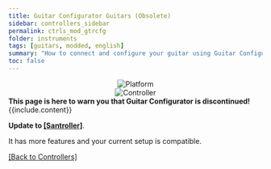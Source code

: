 ```yaml
---
title: Guitar Configurator Guitars (Obsolete)
sidebar: controllers_sidebar
permalink: ctrls_mod_gtrcfg
folder: instruments
tags: [guitars, modded, english]
summary: "How to connect and configure your guitar using Guitar Configurator on RPCS3."
toc: false
---
```


<div align="center"> <img src="https://carlmylo.github.io/docu-rpcs3/images/instruments/plat/lgc.png" alt="Platform" title="Platform"></div>

<div align="center"> <img src="https://carlmylo.github.io/docu-rpcs3/images/instruments/cont/rcmgtrs.png" alt="Controller" title="Controller"></div>

<div markdown="span" class="alert alert-danger" role="alert"><i class="fa fa-exclamation-circle"></i> <b>This page is here to warn you that Guitar Configurator is discontinued! </b> {{include.content}}</div>

**Update to [[Santroller]](https://carlmylo.github.io/docu-rpcs3/ctrls_mod_santroller)**.

It has more features and your current setup is compatible. 

[[Back to Controllers]](https://carlmylo.github.io/docu-rpcs3/ctrls#instrument-list)